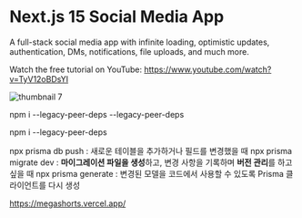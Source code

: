 # Next.js 15 Social Media App

A full-stack social media app with infinite loading, optimistic updates, authentication, DMs, notifications, file uploads, and much more.

Watch the free tutorial on YouTube: https://www.youtube.com/watch?v=TyV12oBDsYI

![thumbnail 7](https://github.com/user-attachments/assets/686b37e4-3d16-4bc4-a7f2-9d152c3addf5)

npm i --legacy-peer-deps
--legacy-peer-deps

npm i --legacy-peer-deps


npx prisma db push : 새로운 테이블을 추가하거나 필드를 변경했을 때
npx prisma migrate dev : **마이그레이션 파일을 생성**하고, 변경 사항을 기록하며 **버전 관리**를 하고 싶을 때
npx prisma generate : 변경된 모델을 코드에서 사용할 수 있도록 Prisma 클라이언트를 다시 생성


https://megashorts.vercel.app/